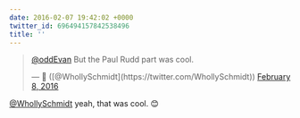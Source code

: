 ```yaml
---
date: 2016-02-07 19:42:02 +0000
twitter_id: 696494157842538496
title: ''
---
```


<blockquote class="twitter-tweet"><p lang="en" dir="ltr"><a href="https://twitter.com/oddEvan?ref_src=twsrc%5Etfw">@oddEvan</a> But the Paul Rudd part was cool.</p>&mdash; 🤧 ([@WhollySchmidt](https://twitter.com/WhollySchmidt)) <a href="https://twitter.com/WhollySchmidt/status/696494030000156673?ref_src=twsrc%5Etfw">February 8, 2016</a></blockquote>
<script async src="https://platform.twitter.com/widgets.js" charset="utf-8"></script>

[@WhollySchmidt](https://twitter.com/WhollySchmidt) yeah, that was cool. 😊
